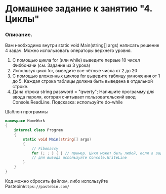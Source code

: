# Домашнее задание к занятию "4. Циклы"

### Описание.

Вам необходимо внутри static void Main(string[] args) написать решение 4 задач. Можно использовать операторы верхнего уровня. 

1. С помощью цикла for (или while) выведите первые 10 чисел Фиббоначи (см. Задание из 3 урока)
2. Используя цикл for, выведите все чётные числа от 2 до 20
3. С помощью вложенных циклов for выведите таблицу умножения от 1 до 5. Каждая строка таблицы должна быть выведена в отдельной строке.
4. Дана строка string password = "qwerty"; Напишите программу для ввода пароля, которая считывает пользовательский ввод Console.ReadLine. Подсказка: используйте do-while

Шаблон программы
```csharp
namespace HomeWork
{
    internal class Program
    {
        static void Main(string[] args)
        {
            // Fibonaccy
            for (; ; ) { } // пример. Цикл может быть любой, если в задаче не указано, какой использовать
            // для вывода используйте Console.WriteLine
        }
    }
}
```

Код можно сбросить файлом, либо используйте Pastebin`https://pastebin.com/`

